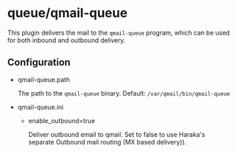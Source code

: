 queue/qmail-queue
=================

This plugin delivers the mail to the `qmail-queue` program, which can be used
for both inbound and outbound delivery.

Configuration
-------------

* qmail-queue.path

  The path to the `qmail-queue` binary. Default: `/var/qmail/bin/qmail-queue`

* qmail-queue.ini

    * enable_outbound=true

      Deliver outbound email to qmail. Set to false to use Haraka's
      separate Outbound mail routing (MX based delivery)).
